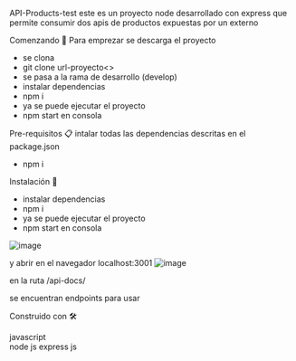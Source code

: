 API-Products-test
este es un proyecto node desarrollado con express que permite consumir dos apis de productos expuestas por un externo

Comenzando 🚀
Para emprezar se descarga el proyecto 
- se clona
- git clone url-proyecto<>
- se pasa a la rama de desarrollo (develop)
- instalar dependencias 
- npm i
- ya se puede ejecutar el proyecto 
- npm start en consola



Pre-requisitos 📋
intalar todas las dependencias descritas en el package.json
- npm i 

Instalación 🔧
- instalar dependencias 
- npm i
- ya se puede ejecutar el proyecto 
- npm start en consola

![image](https://user-images.githubusercontent.com/43224704/112668960-1ca24080-8e2d-11eb-9084-70dbe7af5c71.png)


y abrir en el navegador localhost:3001
![image](https://user-images.githubusercontent.com/43224704/112669076-43f90d80-8e2d-11eb-88f1-53d804304577.png)

en la ruta 
/api-docs/

se encuentran endpoints para usar


Construido con 🛠️

javascript  
node js
express js

